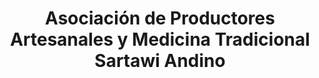 ---
title: "Asociación de Productores Artesanales y Medicina Tradicional Sartawi Andino"
url: /cochabamba/asociacion-de-productores-artesanales-y-medicina-tradicional-sartawi-andino/
shop: herbolario
---